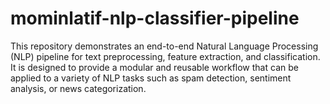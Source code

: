 # mominlatif-nlp-classifier-pipeline
This repository demonstrates an end-to-end Natural Language Processing (NLP) pipeline for text preprocessing, feature extraction, and classification. It is designed to provide a modular and reusable workflow that can be applied to a variety of NLP tasks such as spam detection, sentiment analysis, or news categorization.

